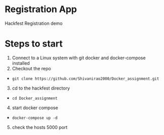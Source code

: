 # Registration App
Hackfest Registration demo 

# Steps to start

1. Connect to a Linux system with git docker and docker-compose installed
2. Checkout the repo 
 * `git clone https://github.com/Shivanirao2000/Docker_assignment.git`
3. cd to the hackfest directory
  * `cd Docker_assignment`
4. start docker compose
  * `docker-compose up -d`
5. check the hosts 5000 port
